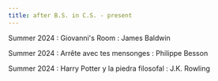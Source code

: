 ```yaml
---
title: after B.S. in C.S. - present
---
```


Summer 2024
  : Giovanni's Room
    : James Baldwin

Summer 2024
  : Arrête avec tes mensonges
    : Philippe Besson

Summer 2024
  : Harry Potter y la piedra filosofal
    : J.K. Rowling

[comment]: <> (Oct 8)

[comment]: <> (: **Lab**{: .label .label-purple } [Resizing Arrays]&#40;#&#41;)

